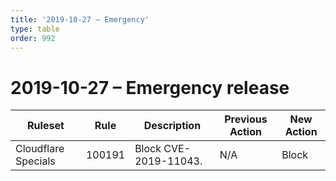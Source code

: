 ```yaml
---
title: '2019-10-27 – Emergency'
type: table
order: 992
---
```


# 2019-10-27 – Emergency release

<TableWrap><table style="width: 100%">

<thead>
  <tr>
    <th>Ruleset</th>
    <th>Rule</th>
    <th>Description</th>
    <th>Previous Action</th>
    <th>New Action</th>
  </tr>
</thead>
<tbody>
  <tr>
    <td>Cloudflare Specials</td>
    <td>100191</td>
    <td>Block CVE-2019-11043.</td>
    <td>N/A</td>
    <td>Block</td>
  </tr>
</tbody>

</table></TableWrap>
